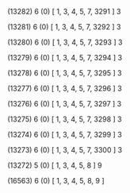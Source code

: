 (13282) 6 (0) [ 1, 3, 4, 5, 7, 3291 ] 3 


(13281) 6 (0) [ 1, 3, 4, 5, 7, 3292 ] 3 


(13280) 6 (0) [ 1, 3, 4, 5, 7, 3293 ] 3 


(13279) 6 (0) [ 1, 3, 4, 5, 7, 3294 ] 3 


(13278) 6 (0) [ 1, 3, 4, 5, 7, 3295 ] 3 


(13277) 6 (0) [ 1, 3, 4, 5, 7, 3296 ] 3 


(13276) 6 (0) [ 1, 3, 4, 5, 7, 3297 ] 3 


(13275) 6 (0) [ 1, 3, 4, 5, 7, 3298 ] 3 


(13274) 6 (0) [ 1, 3, 4, 5, 7, 3299 ] 3 


(13273) 6 (0) [ 1, 3, 4, 5, 7, 3300 ] 3 


(13272) 5 (0) [ 1, 3, 4, 5, 8 ] 9 


(16563) 6 (0) [ 1, 3, 4, 5, 8, 9 ]  

